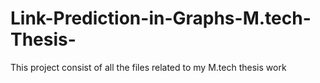 # Link-Prediction-in-Graphs-M.tech-Thesis-
This project consist of all the files related to my M.tech thesis work
